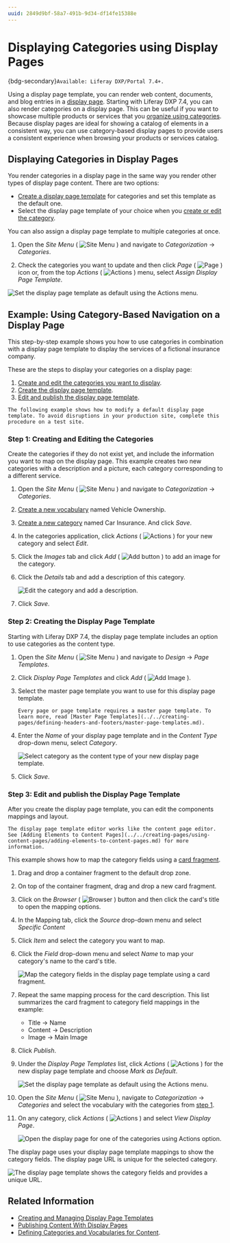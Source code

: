 ```yaml
---
uuid: 2849d9bf-58a7-491b-9d34-df14fe15388e
---
```

# Displaying Categories using Display Pages

{bdg-secondary}`Available: Liferay DXP/Portal 7.4+.`

Using a display page template, you can render web content, documents, and blog entries in a [display page](../../../site-building/displaying-content/using-display-page-templates/publishing-content-with-display-pages.md). Starting with Liferay DXP 7.4, you can also render categories on a display page. This can be useful if you want to showcase multiple products or services that you [organize using categories](../../../content-authoring-and-management/tags-and-categories/organizing-content-with-categories-and-tags.md). Because display pages are ideal for showing a catalog of elements in a consistent way, you can use category-based display pages to provide users a consistent experience when browsing your products or services catalog.

## Displaying Categories in Display Pages

You render categories in a display page in the same way you render other types of display page content. There are two options:

- [Create a display page template](../../creating-pages/using-content-pages/adding-elements-to-content-pages.md) for categories and set this template as the default one.
- Select the display page template of your choice when you [create or edit the category](../../../content-authoring-and-management/tags-and-categories/defining-categories-and-vocabularies-for-content.md).

You can also assign a display page template to multiple categories at once.

1. Open the *Site Menu* ( ![Site Menu](../../../images/icon-product-menu.png) ) and navigate to *Categorization* &rarr; *Categories*.

1. Check the categories you want to update and then click *Page* ( ![Page](../../../images/icon-page.png) ) icon or, from the top *Actions* ( ![Actions](../../../images/icon-actions.png) ) menu, select *Assign Display Page Template*.

![Set the display page template as default using the Actions menu.](./displaying-categories-using-display-pages/images/01.png)

## Example: Using Category-Based Navigation on a Display Page

This step-by-step example shows you how to use categories in combination with a display page template to display the services of a fictional insurance company.

These are the steps to display your categories on a display page:

1. [Create and edit the categories you want to display](#step-1-creating-and-editing-the-categories).
1. [Create the display page template](#step-2-creating-the-display-page-template).
1. [Edit and publish the display page template](#step-3-edit-and-publish-the-display-page-template).

```{warning}
The following example shows how to modify a default display page template. To avoid disruptions in your production site, complete this procedure on a test site.
```

### Step 1: Creating and Editing the Categories

Create the categories if they do not exist yet, and include the information you want to map on the display page. This example creates two new categories with a description and a picture, each category corresponding to a different service.

1. Open the *Site Menu* ( ![Site Menu](../../../images/icon-product-menu.png) ) and navigate to *Categorization* &rarr; *Categories*.

1. [Create a new vocabulary](../../../content-authoring-and-management/tags-and-categories/defining-categories-and-vocabularies-for-content.md#defining-vocabularies) named Vehicle Ownership.

1. [Create a new category](../../../content-authoring-and-management/tags-and-categories/defining-categories-and-vocabularies-for-content.md#defining-categories) named Car Insurance. And click *Save*.

1. In the categories application, click *Actions* ( ![Actions](../../../images/icon-actions.png) ) for your new category and select *Edit*.

1. Click the *Images* tab and click *Add* ( ![Add button](../../../images/icon-add.png) ) to add an image for the category.

1. Click the *Details* tab and add a description of this category.

   ![Edit the category and add a description.](./displaying-categories-using-display-pages/images/02.png)

1. Click *Save*.

### Step 2: Creating the Display Page Template

Starting with Liferay DXP 7.4, the display page template includes an option to use categories as the content type.

1. Open the *Site Menu* ( ![Site Menu](../../../images/icon-product-menu.png) ) and navigate to *Design* &rarr; *Page Templates*.

1. Click *Display Page Templates* and click *Add* ( ![Add Image](../../../images/icon-add.png) ).

1. Select the master page template you want to use for this display page template.

    ```{tip}
    Every page or page template requires a master page template. To learn more, read [Master Page Templates](../../creating-pages/defining-headers-and-footers/master-page-templates.md).
    ```

1. Enter the *Name* of your display page template and in the *Content Type* drop-down menu, select *Category*.

    ![Select category as the content type of your new display page template.](./displaying-categories-using-display-pages/images/03.png)

1. Click *Save*.

### Step 3: Edit and publish the Display Page Template

After you create the display page template, you can edit the components mappings and layout.

```{tip}
The display page template editor works like the content page editor. See [Adding Elements to Content Pages](../../creating-pages/using-content-pages/adding-elements-to-content-pages.md) for more information.
```

This example shows how to map the category fields using a [card fragment](../../creating-pages/page-fragments-and-widgets/using-fragments/default-fragments-reference.md).

1. Drag and drop a container fragment to the default drop zone.

1. On top of the container fragment, drag and drop a new card fragment.

1. Click on the *Browser* ( ![Browser](../../../images/icon-hierarchy.png) ) button and then click the card's title to open the mapping options.

1. In the Mapping tab, click the *Source* drop-down menu and select *Specific Content*

1. Click *Item* and select the category you want to map.

1. Click the *Field* drop-down menu and select *Name* to map your category's name to the card's title.

   ![Map the category fields in the display page template using a card fragment.](./displaying-categories-using-display-pages/images/04.png)

1. Repeat the same mapping process for the card description. This list summarizes the card fragment to category field mappings in the example:

    - Title &rarr; Name
    - Content &rarr; Description
    - Image &rarr; Main Image

1. Click *Publish*.

1. Under the *Display Page Templates* list, click *Actions* ( ![Actions](../../../images/icon-actions.png) ) for the new display page template and choose *Mark as Default*.

   ![Set the display page template as default using the Actions menu.](./displaying-categories-using-display-pages/images/05.png)

1. Open the *Site Menu* ( ![Site Menu](../../../images/icon-product-menu.png) ), navigate to *Categorization* &rarr; *Categories* and select the vocabulary with the categories from [step 1](#step-1-creating-and-editing-the-categories).

1. On any category, click *Actions* ( ![Actions](../../../images/icon-actions.png) ) and select *View Display Page*.

   ![Open the display page for one of the categories using Actions option.](./displaying-categories-using-display-pages/images/06.png)

The display page uses your display page template mappings to show the category fields. The display page URL is unique for the selected category.

![The display page template shows the category fields and provides a unique URL.](./displaying-categories-using-display-pages/images/07.png)

## Related Information

- [Creating and Managing Display Page Templates](./creating-and-managing-display-page-templates.md)
- [Publishing Content With Display Pages](./publishing-content-with-display-pages.md)
- [Defining Categories and Vocabularies for Content](../../../content-authoring-and-management/tags-and-categories/defining-categories-and-vocabularies-for-content.md).
